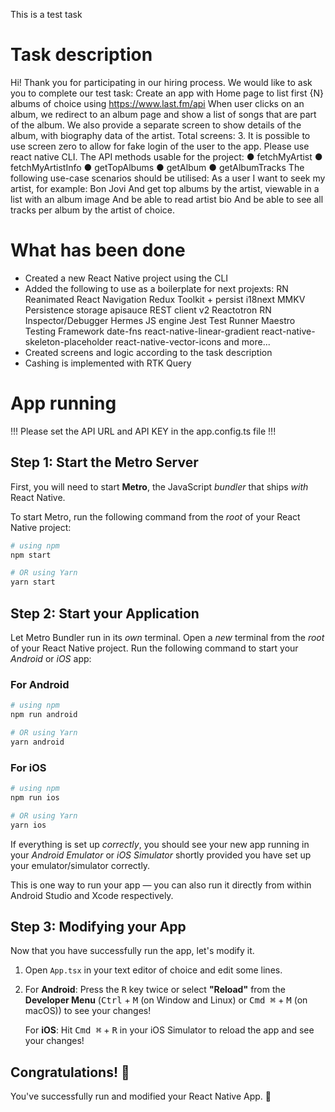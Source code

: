 This is a test task

# Task description

Hi!
Thank you for participating in our hiring process. We would like to ask you to
complete our test task:
Create an app with Home page to list first {N} albums of choice using
https://www.last.fm/api
When user clicks on an album, we redirect to an album page and show a list of
songs that are part of the album.
We also provide a separate screen to show details of the album, with biography data
of the artist.
Total screens: 3.
It is possible to use screen zero to allow for fake login of the user to the app.
Please use react native CLI.
The API methods usable for the project:
● fetchMyArtist
● fetchMyArtistInfo
● getTopAlbums
● getAlbum
● getAlbumTracks
The following use-case scenarios should be utilised:
As a user
I want to seek my artist, for example:
Bon Jovi
And get top albums by the artist, viewable in a list with an album image
And be able to read artist bio
And be able to see all tracks per album by the artist of choice.

# What has been done

- Created a new React Native project using the CLI
- Added the following to use as a boilerplate for next projexts:
  RN Reanimated
  React Navigation
  Redux Toolkit + persist
  i18next
  MMKV Persistence storage
  apisauce REST client v2
  Reactotron RN Inspector/Debugger
  Hermes JS engine
  Jest Test Runner
  Maestro Testing Framework
  date-fns
  react-native-linear-gradient
  react-native-skeleton-placeholder
  react-native-vector-icons
  and more...
- Created screens and logic according to the task description
- Cashing is implemented with RTK Query

# App running

!!! Please set the API URL and API KEY in the app.config.ts file !!!

## Step 1: Start the Metro Server

First, you will need to start **Metro**, the JavaScript _bundler_ that ships _with_ React Native.

To start Metro, run the following command from the _root_ of your React Native project:

```bash
# using npm
npm start

# OR using Yarn
yarn start
```

## Step 2: Start your Application

Let Metro Bundler run in its _own_ terminal. Open a _new_ terminal from the _root_ of your React Native project. Run the following command to start your _Android_ or _iOS_ app:

### For Android

```bash
# using npm
npm run android

# OR using Yarn
yarn android
```

### For iOS

```bash
# using npm
npm run ios

# OR using Yarn
yarn ios
```

If everything is set up _correctly_, you should see your new app running in your _Android Emulator_ or _iOS Simulator_ shortly provided you have set up your emulator/simulator correctly.

This is one way to run your app — you can also run it directly from within Android Studio and Xcode respectively.

## Step 3: Modifying your App

Now that you have successfully run the app, let's modify it.

1. Open `App.tsx` in your text editor of choice and edit some lines.
2. For **Android**: Press the <kbd>R</kbd> key twice or select **"Reload"** from the **Developer Menu** (<kbd>Ctrl</kbd> + <kbd>M</kbd> (on Window and Linux) or <kbd>Cmd ⌘</kbd> + <kbd>M</kbd> (on macOS)) to see your changes!

   For **iOS**: Hit <kbd>Cmd ⌘</kbd> + <kbd>R</kbd> in your iOS Simulator to reload the app and see your changes!

## Congratulations! :tada:

You've successfully run and modified your React Native App. :partying_face:
